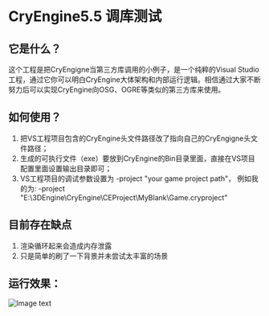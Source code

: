 # CryEngine5.5 调库测试

## 它是什么？

这个工程是把CryEngigne当第三方库调用的小例子，是一个纯粹的Visual Studio工程，通过它你可以明白CryEngine大体架构和内部运行逻辑。相信通过大家不断努力后可以实现CryEngine向OSG、OGRE等类似的第三方库来使用。

## 如何使用？

1. 把VS工程项目包含的CryEngine头文件路径改了指向自己的CryEngigne头文件路径；
2. 生成的可执行文件（exe）要放到CryEngine的Bin目录里面，直接在VS项目配置里面设置输出目录即可；
3. VS工程项目的调试参数设置为 -project "your game project path"， 例如我的为:
    -project "E:\3DEngine\CryEngine\CEProject\MyBlank\Game.cryproject"
 
 ## 目前存在缺点
 1. 渲染循环起来会造成内存泄露
 2. 只是简单的刷了一下背景并未尝试太丰富的场景
    
 ## 运行效果：
![Image text](https://github.com/clojur/CEVDemo/blob/master/image/CEVDemoRun.png)
